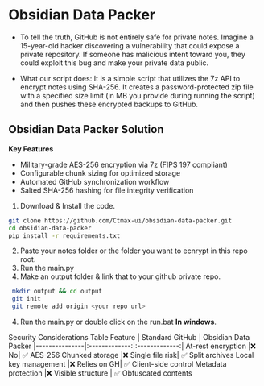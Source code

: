 # Obsidian Data Packer
- To tell the truth, GitHub is not entirely safe for private notes. Imagine a 15-year-old hacker discovering a vulnerability that could expose a private repository. If someone has malicious intent toward you, they could exploit this bug and make your private data public.

- What our script does: It is a simple script that utilizes the 7z API to encrypt notes using SHA-256. It creates a password-protected zip file with a specified size limit (in MB you provide during running the script) and then pushes these encrypted backups to GitHub.

## Obsidian Data Packer Solution
**Key Features**
- Military-grade AES-256 encryption via 7z (FIPS 197 compliant)
- Configurable chunk sizing for optimized storage
- Automated GitHub synchronization workflow
- Salted SHA-256 hashing for file integrity verification

1. Download & Install the code.
  ```bash
  git clone https://github.com/Ctmax-ui/obsidian-data-packer.git
  cd obsidian-data-packer
  pip install -r requirements.txt
  ```
2. Paste your notes folder or the folder you want to ecnrypt in this repo root.
3. Run the main.py
5. Make an output folder & link that to your github private repo.
 ```bash
  mkdir output && cd output
  git init
  git remote add origin <your repo url>
 ```
4. Run the main.py or double click on the run.bat **In windows**.


Security Considerations Table
Feature |	Standard GitHub | Obsidian Data Packer
|---------------|:-------------:|:-------------:|
At-rest encryption	|❌ No| ✅ AES-256
Chunked storage	|❌ Single file risk|	✅ Split archives
Local key management	|❌ Relies on GH|	✅ Client-side control
Metadata protection	|❌ Visible structure	| ✅ Obfuscated contents

